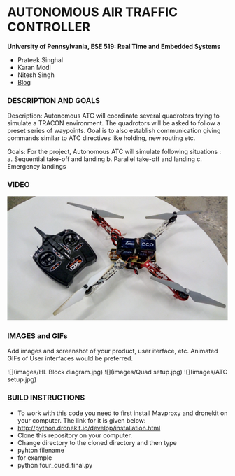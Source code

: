AUTONOMOUS AIR TRAFFIC CONTROLLER
============

**University of Pennsylvania, ESE 519: Real Time and Embedded Systems**

* Prateek Singhal
* Karan Modi
* Nitesh Singh
* [Blog](https://devpost.com/software/autonomous-air-traffic-controller-pg62u5)

### DESCRIPTION AND GOALS

Description: Autonomous ATC will coordinate several quadrotors trying to simulate a TRACON environment. The quadrotors will be asked to follow a preset series of waypoints. Goal is to also establish communication giving commands similar to ATC directives like holding, new routing etc.

Goals: For the project, Autonomous ATC will simulate following situations :
a. Sequential take-off and landing
b. Parallel take-off and landing
c. Emergency landings

### VIDEO
[![](images/IMG_video.jpg)](https://www.youtube.com/playlist?list=PLuWLqb5ctXWFwknlIJluRaV9K4BDzSD1n)

### IMAGES and GIFs
Add images and screenshot of your product, user iterface, etc. Animated GIFs of User interfaces would be preferred.

![](images/HL Block diagram.jpg)
![](images/Quad setup.jpg)
![](images/ATC setup.jpg)


### BUILD INSTRUCTIONS
* To work with this code you need to first install Mavproxy and dronekit on your computer. The link for it is given below:
* http://python.dronekit.io/develop/installation.html
* Clone this repository on your computer.
* Change directory to the cloned directory and then type
* pyhton filename
* for example
* python four_quad_final.py
